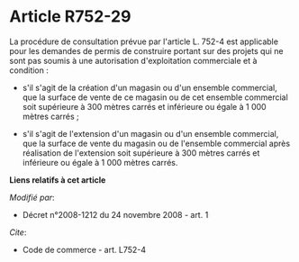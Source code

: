 # Article R752-29

La procédure de consultation prévue par l'article L. 752-4 est applicable pour les demandes de permis de construire portant
sur des projets qui ne sont pas soumis à une autorisation d'exploitation commerciale et à condition :

- s'il s'agit de la création d'un magasin ou d'un ensemble commercial, que la surface de vente de ce magasin ou de cet
ensemble commercial soit supérieure à 300 mètres carrés et inférieure ou égale à 1 000 mètres carrés ;

- s'il s'agit de l'extension d'un magasin ou d'un ensemble commercial, que la surface de vente du magasin ou de l'ensemble
commercial après réalisation de l'extension soit supérieure à 300 mètres carrés et inférieure ou égale à 1 000 mètres carrés.

**Liens relatifs à cet article**

_Modifié par_:

  - Décret n°2008-1212 du 24 novembre 2008 - art. 1

_Cite_:

  - Code de commerce - art. L752-4
